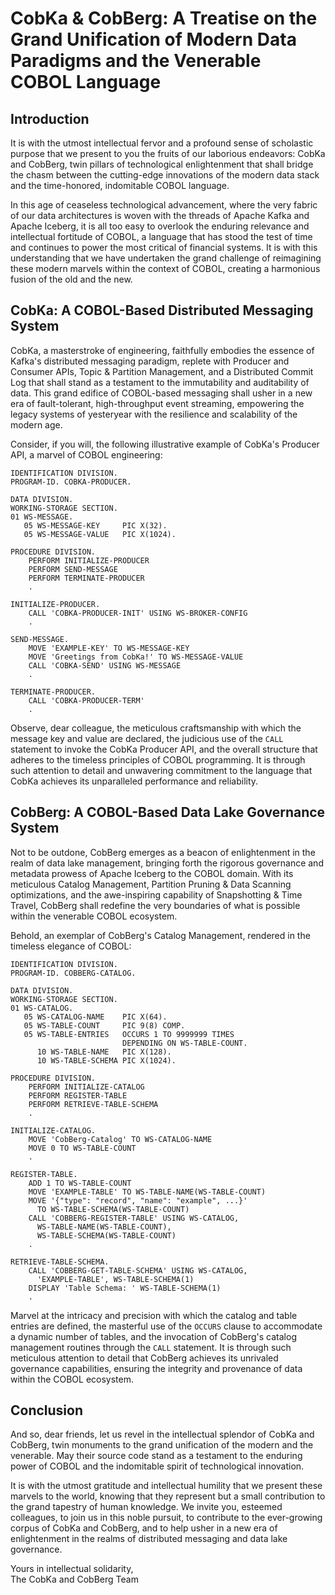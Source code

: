# CobKa & CobBerg: A Treatise on the Grand Unification of Modern Data Paradigms and the Venerable COBOL Language

## Introduction

It is with the utmost intellectual fervor and a profound sense of scholastic purpose that we present to you the fruits of our laborious endeavors: CobKa and CobBerg, twin pillars of technological enlightenment that shall bridge the chasm between the cutting-edge innovations of the modern data stack and the time-honored, indomitable COBOL language.

In this age of ceaseless technological advancement, where the very fabric of our data architectures is woven with the threads of Apache Kafka and Apache Iceberg, it is all too easy to overlook the enduring relevance and intellectual fortitude of COBOL, a language that has stood the test of time and continues to power the most critical of financial systems. It is with this understanding that we have undertaken the grand challenge of reimagining these modern marvels within the context of COBOL, creating a harmonious fusion of the old and the new.

## CobKa: A COBOL-Based Distributed Messaging System

CobKa, a masterstroke of engineering, faithfully embodies the essence of Kafka's distributed messaging paradigm, replete with Producer and Consumer APIs, Topic & Partition Management, and a Distributed Commit Log that shall stand as a testament to the immutability and auditability of data. This grand edifice of COBOL-based messaging shall usher in a new era of fault-tolerant, high-throughput event streaming, empowering the legacy systems of yesteryear with the resilience and scalability of the modern age.

Consider, if you will, the following illustrative example of CobKa's Producer API, a marvel of COBOL engineering:

```cobol
IDENTIFICATION DIVISION.
PROGRAM-ID. COBKA-PRODUCER.

DATA DIVISION.
WORKING-STORAGE SECTION.
01 WS-MESSAGE.
   05 WS-MESSAGE-KEY     PIC X(32).
   05 WS-MESSAGE-VALUE   PIC X(1024).
   
PROCEDURE DIVISION.
    PERFORM INITIALIZE-PRODUCER
    PERFORM SEND-MESSAGE
    PERFORM TERMINATE-PRODUCER
    .

INITIALIZE-PRODUCER.
    CALL 'COBKA-PRODUCER-INIT' USING WS-BROKER-CONFIG
    .

SEND-MESSAGE.
    MOVE 'EXAMPLE-KEY' TO WS-MESSAGE-KEY
    MOVE 'Greetings from CobKa!' TO WS-MESSAGE-VALUE
    CALL 'COBKA-SEND' USING WS-MESSAGE
    .
    
TERMINATE-PRODUCER.
    CALL 'COBKA-PRODUCER-TERM'
    .
```

Observe, dear colleague, the meticulous craftsmanship with which the message key and value are declared, the judicious use of the `CALL` statement to invoke the CobKa Producer API, and the overall structure that adheres to the timeless principles of COBOL programming. It is through such attention to detail and unwavering commitment to the language that CobKa achieves its unparalleled performance and reliability.

## CobBerg: A COBOL-Based Data Lake Governance System

Not to be outdone, CobBerg emerges as a beacon of enlightenment in the realm of data lake management, bringing forth the rigorous governance and metadata prowess of Apache Iceberg to the COBOL domain. With its meticulous Catalog Management, Partition Pruning & Data Scanning optimizations, and the awe-inspiring capability of Snapshotting & Time Travel, CobBerg shall redefine the very boundaries of what is possible within the venerable COBOL ecosystem.

Behold, an exemplar of CobBerg's Catalog Management, rendered in the timeless elegance of COBOL:

```cobol
IDENTIFICATION DIVISION.
PROGRAM-ID. COBBERG-CATALOG.

DATA DIVISION.
WORKING-STORAGE SECTION.
01 WS-CATALOG.
   05 WS-CATALOG-NAME    PIC X(64).
   05 WS-TABLE-COUNT     PIC 9(8) COMP.
   05 WS-TABLE-ENTRIES   OCCURS 1 TO 9999999 TIMES 
                         DEPENDING ON WS-TABLE-COUNT.
      10 WS-TABLE-NAME   PIC X(128).
      10 WS-TABLE-SCHEMA PIC X(1024).
      
PROCEDURE DIVISION.
    PERFORM INITIALIZE-CATALOG
    PERFORM REGISTER-TABLE
    PERFORM RETRIEVE-TABLE-SCHEMA
    .

INITIALIZE-CATALOG.
    MOVE 'CobBerg-Catalog' TO WS-CATALOG-NAME  
    MOVE 0 TO WS-TABLE-COUNT
    .

REGISTER-TABLE.
    ADD 1 TO WS-TABLE-COUNT
    MOVE 'EXAMPLE-TABLE' TO WS-TABLE-NAME(WS-TABLE-COUNT)
    MOVE '{"type": "record", "name": "example", ...}' 
      TO WS-TABLE-SCHEMA(WS-TABLE-COUNT)
    CALL 'COBBERG-REGISTER-TABLE' USING WS-CATALOG, 
      WS-TABLE-NAME(WS-TABLE-COUNT), 
      WS-TABLE-SCHEMA(WS-TABLE-COUNT)  
    .

RETRIEVE-TABLE-SCHEMA.
    CALL 'COBBERG-GET-TABLE-SCHEMA' USING WS-CATALOG,
      'EXAMPLE-TABLE', WS-TABLE-SCHEMA(1)
    DISPLAY 'Table Schema: ' WS-TABLE-SCHEMA(1)
    .
```

Marvel at the intricacy and precision with which the catalog and table entries are defined, the masterful use of the `OCCURS` clause to accommodate a dynamic number of tables, and the invocation of CobBerg's catalog management routines through the `CALL` statement. It is through such meticulous attention to detail that CobBerg achieves its unrivaled governance capabilities, ensuring the integrity and provenance of data within the COBOL ecosystem.

## Conclusion

And so, dear friends, let us revel in the intellectual splendor of CobKa and CobBerg, twin monuments to the grand unification of the modern and the venerable. May their source code stand as a testament to the enduring power of COBOL and the indomitable spirit of technological innovation.

It is with the utmost gratitude and intellectual humility that we present these marvels to the world, knowing that they represent but a small contribution to the grand tapestry of human knowledge. We invite you, esteemed colleagues, to join us in this noble pursuit, to contribute to the ever-growing corpus of CobKa and CobBerg, and to help usher in a new era of enlightenment in the realms of distributed messaging and data lake governance.

Yours in intellectual solidarity,<br>
The CobKa and CobBerg Team
